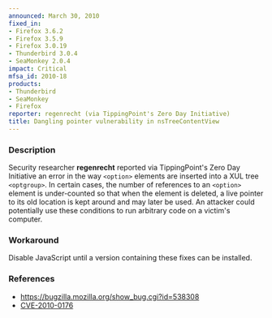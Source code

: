 ```yaml
---
announced: March 30, 2010
fixed_in:
- Firefox 3.6.2
- Firefox 3.5.9
- Firefox 3.0.19
- Thunderbird 3.0.4
- SeaMonkey 2.0.4
impact: Critical
mfsa_id: 2010-18
products:
- Thunderbird
- SeaMonkey
- Firefox
reporter: regenrecht (via TippingPoint's Zero Day Initiative)
title: Dangling pointer vulnerability in nsTreeContentView
---
```


<h3>Description</h3>

<p>Security researcher <strong>regenrecht</strong> reported via
TippingPoint's Zero Day Initiative an error in the
way <code>&lt;option&gt;</code> elements are inserted into a XUL
tree <code>&lt;optgroup&gt;</code>.  In certain cases, the number of
references to an <code>&lt;option&gt;</code> element is under-counted so
that when the element is deleted, a live pointer to its old location
is kept around and may later be used.  An attacker could potentially
use these conditions to run arbitrary code on a victim's computer.</p>

<h3>Workaround</h3>

<p>Disable JavaScript until a version containing these fixes can be
installed.</p>

<h3>References</h3>

<ul>
  <li><a href="https://bugzilla.mozilla.org/show_bug.cgi?id=538308">https://bugzilla.mozilla.org/show_bug.cgi?id=538308</a></li>
  <li><a class="ex-ref" href="http://cve.mitre.org/cgi-bin/cvename.cgi?name=CVE-2010-0176">CVE-2010-0176</a></li>
</ul>




